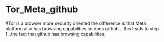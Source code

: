 # Tor_Meta_github
#Tor is a browser more security oriented the difference is that Meta platform also has browsing capabilities so does github....this leads to step 1...the fact that github has browsing capabilities. 
